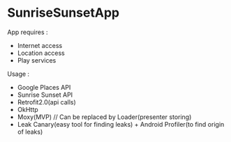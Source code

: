 # SunriseSunsetApp

App requires : 
- Internet access
- Location access
- Play services

Usage : 
- Google Places API
- Sunrise Sunset API
- Retrofit2.0(api calls) 
- OkHttp
- Moxy(MVP) // Can be replaced by Loader(presenter storing)
- Leak Canary(easy tool for finding leaks) + Android Profiler(to find origin of leaks)
